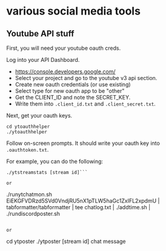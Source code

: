 # various social media tools


## Youtube API stuff

First, you will need your youtube oauth creds. 

Log into your API Dashboard.
 * https://console.developers.google.com/
 * Select your project and go to the youtube v3 api section.
 * Create new oauth credentials (or use existing)
 * Select type for new oauth app to be "other"
 * Get the CLIENT_ID and note the SECRET_KEY.
 * Write them into `.client_id.txt` and `.client_secret.txt`.

Next, get your oauth keys.
```
cd ytoauthhelper
./ytoauthhelper
```

Follow on-screen prompts.  It should write your oauth key into `.oauthtoken.txt`.

For example, you can do the following:
```cd ytstreamstats
./ytstreamstats [stream id]```

or
```
./runytchatmon.sh EiEKGFVDRzd5SVd0VndjRU5nX1pTLW5haGc1ZxIFL2xpdmU | tabformatter/tabformatter | tee chatlog.txt |  ./addtime.sh | ./rundiscordposter.sh
```

or
```
cd ytposter
./ytposter [stream id] chat message
```

